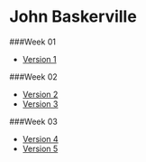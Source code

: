 John Baskerville
================

###Week 01 

- [Version 1](https://Hannah02.github.io/john-baskerville/version1.html)

###Week 02

- [Version 2](https://Hannah02.github.io/john-baskerville/version2.html)
- [Version 3](https://Hannah02.github.io/john-baskerville/version3.html)
 
###Week 03

- [Version 4](https://Hannah02.github.io/john-baskerville/version4.html)
- [Version 5](https://Hannah02.github.io/john-baskerville/version5.html)

